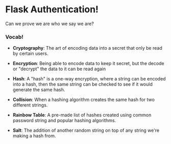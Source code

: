 # Flask Authentication!

Can we prove we are who we say we are?

### Vocab!

+ **Cryptography**: The art of encoding data into a secret that only be read
by certain users.

+ **Encryption**: Being able to encode data to keep it secret, but the decode or "decrypt" the data to it can be read again

+ **Hash**: A "hash" is a one-way encryption, where a string can be encoded
into a hash, then the same string can be checked to see if it would generate
the same hash.

+ **Collision**: When a hashing algorithm creates the same hash for two different strings.

+ **Rainbow Table**: A pre-made list of hashes created using common password
string and popular hashing algorithms.

+ **Salt**: The addition of another random string on top of any string we're 
making a hash from.